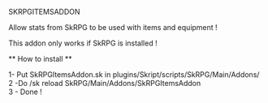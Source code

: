 SKRPGITEMSADDON

Allow stats from SkRPG to be used with items and equipment !

This addon only works if SkRPG is installed ! 

** How to install **

1- Put SkRPGItemsAddon.sk in plugins/Skript/scripts/SkRPG/Main/Addons/  
2 -Do /sk reload SkRPG/Main/Addons/SkRPGItemsAddon  
3 - Done !
